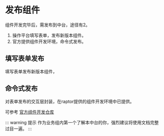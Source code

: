 # 发布组件
组件开发完毕后，需发布到中台，途径有2。

1. 操作平台填写表单，发布新版本组件。
2. 官方提供组件开发环境，命令式发布。

## 填写表单发布
填写表单发布新版本组件，

## 命令式发布
对表单发布的交互层封装，在raptor提供的组件开发环境中已提供。

可参考 [官方组件开发仓库](command.html) 

::: warning 提示
作为业务组内第一个了解本中台的你，强烈建议将使用文档完整过目一遍。
:::